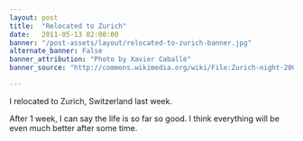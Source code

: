```yaml
---
layout: post
title:  "Relocated to Zurich"
date:   2011-05-13 02:00:00
banner: "/post-assets/layout/relocated-to-zurich-banner.jpg"
alternate_banner: False
banner_attribution: "Photo by Xavier Caballé"
banner_source: "http://commons.wikimedia.org/wiki/File:Zurich-night-200312.jpg"

---
```


I relocated to Zurich, Switzerland last week.
<!--more-->

After 1 week, I can say the life is so far so good. I think everything will be even much better after some time.